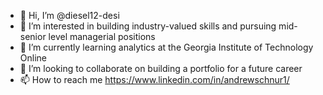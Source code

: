 - 👋 Hi, I’m @diesel12-desi
- 👀 I’m interested in building industry-valued skills and pursuing mid-senior level managerial positions 
- 🌱 I’m currently learning analytics at the Georgia Institute of Technology Online
- 💞️ I’m looking to collaborate on building a portfolio for a future career
- 📫 How to reach me https://www.linkedin.com/in/andrewschnur1/

<!---
diesel12-desi/diesel12-desi is a ✨ special ✨ repository because its `README.md` (this file) appears on your GitHub profile.
You can click the Preview link to take a look at your changes.
--->

